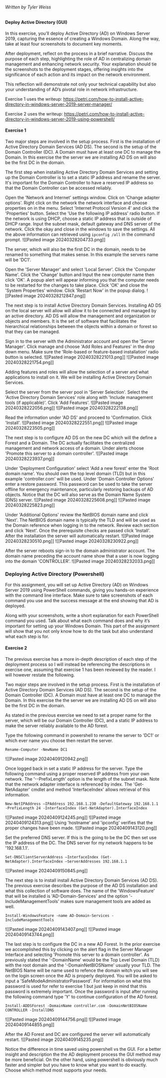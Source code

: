 ###### Written by Tyler Weiss 

#### Deploy Active Directory (GUI)
In this exercise, you’ll deploy Active Directory (AD) on Windows Server 2019, capturing the essence of creating a Windows Domain. Along the way, take at least four screenshots to document key moments.

After deployment, reflect on the process in a brief narrative. Discuss the purpose of each step, highlighting the role of AD in centralizing domain management and enhancing network security. Your explanation should tie the screenshots to the deployment stages, offering insights into the significance of each action and its impact on the network environment.

This reflection will demonstrate not only your technical capability but also your understanding of AD’s pivotal role in network infrastructure.

Exercise 1 uses the writeup:
https://petri.com/how-to-install-active-directory-in-windows-server-2019-server-manager/

Exercise 2 uses the writeup:
https://petri.com/how-to-install-active-directory-in-windows-server-2019-using-powershell/
#### Exercise 1
Two major steps are involved in the  setup process. First is the installation of Active Directory Domain Services (AD DS). The second is the setup of the Domain Controller (DC). A Domain must have at least one DC to manage the Domain. In this exercise the the server we are installing AD DS on will also be the first DC in the domain.

The first step when installing Active Directory Domain Services and setting up the  Domain Controller is to set a static IP address and rename the server. It's important for the Domain Controller to have a reserved IP address so that the Domain Controller can be accessed reliably.

Open the 'Network and Internet' settings window. Click on 'Change adapter options'. Right click on the network the network interface and choose properties on in the menu. Select 'Internet Protocol Version 4' and click the 'Properties' button. Select the 'Use the following IP address' radio button. If the network is using DHCP, choose a static IP address that is outside of DHCP range. Input the subnet mask, default gateway and DNS server of the network. Click the okay and close in the windows to save the settings. All the above information can retrieved using `ipconfig /all` in the command prompt.
![[Pasted image 20240328204733.png]]

The server, which will also be the first DC in the domain, needs to be renamed to something that makes sense. In this example the servers name will be 'DC1'. 

Open the 'Server Manager' and select 'Local Server'. Click the 'Computer Name'. Click the 'Change' button and Input the new computer name then click 'OK'. A popup alert will appear informing you that the computer needs to be restarted for the changes to take place. Click 'OK' and close the 'System Properties' window. Click 'Restart Now' in the popup dialog.
![[Pasted image 20240328212847.png]]

The next step is to install Active Directory Domain Services. Installing AD DS on the local server will allow will allow it to be connected and managed by an active directory. AD DS will allow the management and organization or objects and members. It is the set of software that facilitates the hierarchical relationships between the objects within a domain or forest so that they can be managed. 

Sign in to the server with the Administrator account and open the 'Server Manager'. Click manage and choose 'Add Roles and Features' in the drop down menu. Make sure the 'Role-based or feature-based installation' radio button is selected. 
![[Pasted image 20240328221013.png]]
![[Pasted image 20240328221754.png]]

Adding features and roles will allow the selection of a server and what applications to install on it. We will be installing Active Directory Domain Services. 

Select the server from the server pool in 'Server Selection'. Select the 'Active Directory Domain Services' role along with 'Include management tools (if applicable)'. Click 'Add Features'. 
![[Pasted image 20240328222056.png]]
![[Pasted image 20240328222138.png]]

Read the information under 'AD DS' and proceed to 'Confirmation. Click 'Install'.
![[Pasted image 20240328222551.png]]
![[Pasted image 20240328223505.png]]

The next step is to configure AD DS on the new DC which will the define a Forest and a Domain. The DC actually facilitates the centralized management and network access of a domain. Under alerts choose 'Promote this server to a domain controller'.
![[Pasted image 20240328223937.png]]

Under 'Deployment Configuration' select 'Add a new forest' enter the 'Root domain name'. You should own the top level domain (TLD) but in this example 'controller.com' will be used. Under 'Domain Controller Options' enter a restore password. This password can be used to take the server offline for emergency maintenance, particularly restoring backups of AD objects. Notice that the DC will also serve as the Domain Name System (DNS) server.
![[Pasted image 20240328225608.png]]
![[Pasted image 20240328225823.png]]

Under 'Additional Options' review the NetBIOS domain name and click 'Next'. The NetBIOS domain name is typically the TLD and will be used as the Domain reference when logging in to the network. Review each section and click 'Next'. Once the prerequisite checks are passed click 'Install'. After the installation the server will automatically restart.
![[Pasted image 20240328230510.png]]
![[Pasted image 20240328230922.png]]

After the server reboots sign-in to the domain administrator account. The domain name preceding the account name show that a user is now logging into the domain 'CONTROLLER'.
![[Pasted image 20240328232033.png]]


### Deploying Active Directory (Powershell)
For this assignment, you will set up Active Directory (AD) on Windows Server 2019 using PowerShell commands, giving you hands-on experience with the command line interface. Make sure to take screenshots of each command you use and the success message at the end showing that AD is deployed.

Along with your screenshots, write a short explanation for each PowerShell command you used. Talk about what each command does and why it’s important for setting up your Windows Domain. This part of the assignment will show that you not only know how to do the task but also understand what each step is for.

#### Exercise 2
The previous exercise has a more in-depth description of each step of the deployment process so I will instead be referencing the descriptions in exercise one, assuming that exercise 1 has been reviewed by the reader. I will however restate the following.

Two major steps are involved in the  setup process. First is the installation of Active Directory Domain Services (AD DS). The second is the setup of the Domain Controller (DC). A Domain must have at least one DC to manage the Domain. In this exercise the the server we are installing AD DS on will also be the first DC in the domain.

As stated in the previous exercise we need to set a proper name for the server, which will be our Domain Controller (DC), and a static IP address to make the server reliably available to the AD forest.

Type the following command in powershell to rename the server to 'DC1' or which ever name you choose then restart the server.
```
Rename-Computer -NewName DC1
```
![[Pasted image 20240409120942.png]]

Once logged back in set a static IP address for the server. Type the following command using a proper reserved IP address from your own network. The '--PrefixLength' option is the length of the subnet mask. Note that the network adapter interface is referenced by index. The 'Get-NetAdapter' cmdlet and method 'InterfaceIndex' allows retrieval of this information.
```
New-NetIPAddress –IPAddress 192.168.1.230 -DefaultGateway 192.168.1.1 -PrefixLength 24 -InterfaceIndex (Get-NetAdapter).InterfaceIndex 
```
![[Pasted image 20240409124245.png]]
![[Pasted image 20240409124313.png]]
Using 'hostname' and 'ipconfig' verifies that the proper changes have been made.
![[Pasted image 20240409143120.png]]

Set the preferred DNS server. If this is the going to be the DC then set use the IP address of the DC. The DNS server for my network happens to be '192.168.1.1'. 
```
Set-DNSClientServerAddress –InterfaceIndex (Get-NetAdapter).InterfaceIndex –ServerAddresses 192.168.1.1
```
![[Pasted image 20240409150845.png]]

The next step is to install install Active Directory Domain Services (AD DS). The previous exercise describes the purpose of the AD DS installation and what this collection of software does. The name of the 'WindowsFeature'  that will be installed is 'AD-Domain-Services' and the option '-IncludeManagementTools' makes sure management tools are added as well.
```
Install-WindowsFeature -name AD-Domain-Services -IncludeManagementTools
```
![[Pasted image 20240409143407.png]]
![[Pasted image 20240409143744.png]]

The last step is to configure the DC in a new AD Forest. In the prior exercise we accomplished this by clicking on the alert flag in the Server Manager Interface and selecting 'Promote this server to a domain controller'. As previously stated the '-DomainName' would be the Top Level Domain (TLD) with the root domain and the '-DomainNetBIOSName' usually your TLD. The NetBIOS Name will be name used to refence the domain witch you will see on the login screen once the AD is properly deployed. You will be asked to input a 'SafeModeAdministratorPassword'. For information on what this password is used for refer to exercise 1 but just keep in mind that this password is extremely important. Once the password is input after running the following command type 'Y' to continue configuration of the AD forest.
```
Install-ADDSForest -DomainName controller.com -DomainNetBIOSName CONTROLLER -InstallDNS
```
![[Pasted image 20240409144756.png]]
![[Pasted image 20240409144855.png]]

After the AD Forest and DC are configured the server will automatically restart.
![[Pasted image 20240409145235.png]]

Notice the difference in time saved using powershell vs the GUI. For a better insight and description the the AD deployment process the GUI method may be more beneficial. On the other hand, using powershell is obviously much faster and simpler but you have to know what you want to do exactly. Choose which method most supports your needs.